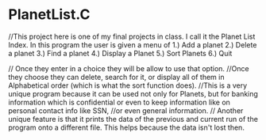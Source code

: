 # PlanetList.C

//This project here is one of my final projects in class. I call it the Planet List Index. In this program the user is given a menu of
1.) Add a planet
2.) Delete a planet
3.) Find a planet
4.) Display a Planet
5.) Sort Planets
6.) Quit

// Once they enter in a choice they will be allow to use that option.
//Once they choose they can delete, search for it, or display all of them in Alphabetical order (which is what the sort function does).
//This is a very unique program because it can be used not only for Planets, but for banking information which is confidential or even to keep information like on personal contact info like SSN, 
//or even general information. 
// Another unique feature is that it prints the data of the previous and current run of the program onto a different file. This helps because the data isn't lost then.
